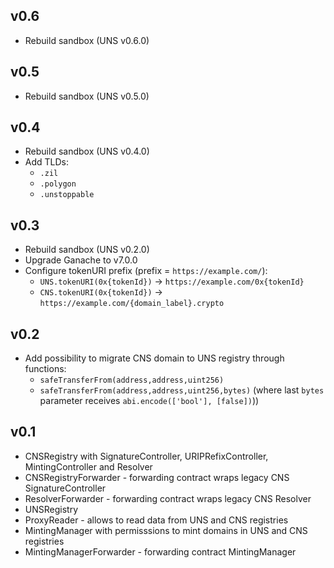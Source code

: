 ## v0.6
- Rebuild sandbox (UNS v0.6.0)

## v0.5
- Rebuild sandbox (UNS v0.5.0)

## v0.4
- Rebuild sandbox (UNS v0.4.0)
- Add TLDs:
  - `.zil`
  - `.polygon`
  - `.unstoppable`

## v0.3
- Rebuild sandbox (UNS v0.2.0)
- Upgrade Ganache to v7.0.0
- Configure tokenURI prefix (prefix = `https://example.com/`):
  - `UNS.tokenURI(0x{tokenId})` -> `https://example.com/0x{tokenId}`
  - `CNS.tokenURI(0x{tokenId})` -> `https://example.com/{domain_label}.crypto`

## v0.2
- Add possibility to migrate CNS domain to UNS registry through functions:
  - `safeTransferFrom(address,address,uint256)`
  - `safeTransferFrom(address,address,uint256,bytes)` (where last `bytes` parameter receives
  `abi.encode(['bool'], [false])`))

## v0.1
- CNSRegistry with SignatureController, URIPRefixController, MintingController and Resolver
- CNSRegistryForwarder - forwarding contract wraps legacy CNS SignatureController
- ResolverForwarder - forwarding contract wraps legacy CNS Resolver
- UNSRegistry
- ProxyReader - allows to read data from UNS and CNS registries
- MintingManager with permisssions to mint domains in UNS and CNS registries
- MintingManagerForwarder - forwarding contract MintingManager